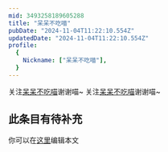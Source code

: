 ```yaml
---
mid: 3493258189605288
title: "呆呆不吃喵"
pubDate: "2024-11-04T11:22:10.554Z"
updatedDate: "2024-11-04T11:22:10.554Z"
profile:
  {
    Nickname: ["呆呆不吃喵"],
  }
---
```


关注[呆呆不吃喵](https://space.bilibili.com/3493258189605288)谢谢喵~ 关注[呆呆不吃喵](https://space.bilibili.com/3493258189605288)谢谢喵~

## 此条目有待补充
你可以在[这里](https://github.com/Yuhanawa/VTuber.ICU/edit/master/src/content/v/呆呆不吃喵/index.md)编辑本文
